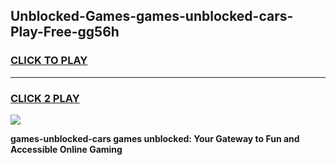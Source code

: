 
## Unblocked-Games-games-unblocked-cars-Play-Free-gg56h
<h3>
<a href="https://premium76.site?title=games-unblocked-cars&ref=18A1">CLICK TO PLAY</a></h3>
<hr>

<h3>
<a href="https://premium76.site?title=games-unblocked-cars&ref=18A1">CLICK 2 PLAY</a>
  
</h3>

<a href="https://premium76.site?title=games-unblocked-cars&ref=18A1"><img src="https://clearcache.store/games.png"></a>


**games-unblocked-cars games unblocked: Your Gateway to Fun and Accessible Online Gaming**

